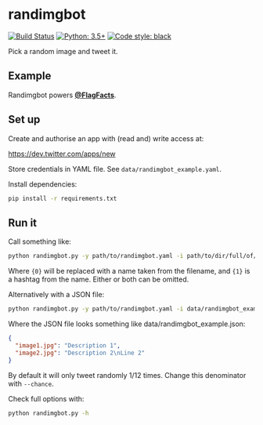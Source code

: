 randimgbot
==========

[![Build Status](https://travis-ci.org/hugovk/python-ci-static-analysis.svg?branch=main)](https://travis-ci.org/hugovk/python-ci-static-analysis)
[![Python: 3.5+](https://img.shields.io/badge/python-3.5+-blue.svg)](https://www.python.org/downloads/)
[![Code style: black](https://img.shields.io/badge/code%20style-black-000000.svg)](https://github.com/ambv/black)

Pick a random image and tweet it.

Example
-------

Randimgbot powers **[@FlagFacts](https://twitter.com/FlagFacts)**.

Set up
------

Create and authorise an app with (read and) write access at:

https://dev.twitter.com/apps/new

Store credentials in YAML file. See `data/randimgbot_example.yaml`.

Install dependencies:

```bash
pip install -r requirements.txt
```

Run it
------

Call something like:

```bash
python randimgbot.py -y path/to/randimgbot.yaml -i path/to/dir/full/of/images/*.jpg -t "Random thing: {0} #randomthing {1}"
```

Where `{0}` will be replaced with a name taken from the filename, and `{1}` is a hashtag from the name. Either or both can be omitted.

Alternatively with a JSON file:

```bash
python randimgbot.py -y path/to/randimgbot.yaml -i data/randimgbot_example.json -t "Random thing: {0} #randomthing {1}"
```

Where the JSON file looks something like data/randimgbot_example.json:

```json
{
  "image1.jpg": "Description 1",
  "image2.jpg": "Description 2\nLine 2"
}
```

By default it will only tweet randomly 1/12 times. Change this denominator with `--chance`.

Check full options with:

```bash
python randimgbot.py -h
```
